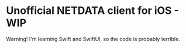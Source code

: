 # Unofficial NETDATA client for iOS - WIP

Warning! I'm learning Swift and SwiftUI, so the code is probably terrible.

